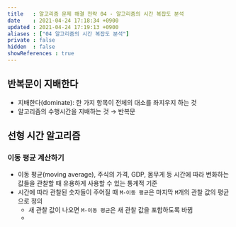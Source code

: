 ```yaml
---
title   : 알고리즘 문제 해결 전략 04 - 알고리즘의 시간 복잡도 분석
date    : 2021-04-24 17:18:34 +0900
updated : 2021-04-24 17:19:13 +0900
aliases : ["04 알고리즘의 시간 복잡도 분석"]
private : false
hidden  : false
showReferences : true
---
```


## 반복문이 지배한다
- 지배한다(dominate): 한 가지 항목이 전체의 대소를 좌지우지 하는 것  
- 알고리즘의 수행시간을 지배하는 것 → 반복문 

## 선형 시간 알고리즘  

### 이동 평균 계산하기 
- 이동 평균(moving average), 주식의 가격, GDP, 몸무게 등 시간에 따라 변화하는 값들을 관찰할 때 유용하게 사용할 수 있는 통계적 기준 
- 시간에 따라 관찰된 숫자들이 주어질 때 `M-이동 평균`은 마지막 `M`개의 관찰 값의 평균으로 정의  
	- 새 관찰 값이 나오면 `M-이동 평균`은 새 관찰 값을 포함하도록 바뀜  
	- 